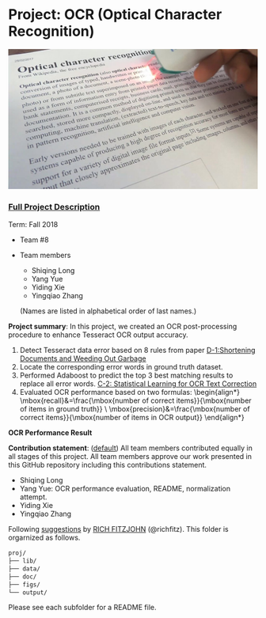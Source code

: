 # Project: OCR (Optical Character Recognition) 

![image credit to wikipedia.org](figs/Portable_scanner_and_OCR.png)

### [Full Project Description](doc/project4_desc.md)

Term: Fall 2018

+ Team #8
+ Team members
	+ Shiqing Long
	+ Yang Yue
	+ Yiding Xie
	+ Yingqiao Zhang
	
	(Names are listed in alphabetical order of last names.)
	



**Project summary**: In this project, we created an OCR post-processing procedure to enhance Tesseract OCR output accuracy.

1. Detect Tesseract data error based on 8 rules from paper [D-1:Shortening Documents and Weeding Out Garbage ](doc/paper/D-1.pdf)
2. Locate the corresponding error words in ground truth dataset.
3. Performed Adaboost to predict the top 3 best matching results to replace all error words. [C-2: Statistical Learning for OCR Text Correction](doc/paper/C-2.pdf)
4. Evaluated OCR performance based on two formulas:
\begin{align*}
\mbox{recall}&=\frac{\mbox{number of correct items}}{\mbox{number of items in ground truth}} \\
\mbox{precision}&=\frac{\mbox{number of correct items}}{\mbox{number of items in OCR output}}
\end{align*}

**OCR Performance Result**

	
**Contribution statement**: ([default](doc/a_note_on_contributions.md)) All team members contributed equally in all stages of this project. All team members approve our work presented in this GitHub repository including this contributions statement. 

* Shiqing Long
* Yang Yue: OCR performance evaluation, README, normalization attempt.
* Yiding Xie
* Yingqiao Zhang

Following [suggestions](http://nicercode.github.io/blog/2013-04-05-projects/) by [RICH FITZJOHN](http://nicercode.github.io/about/#Team) (@richfitz). This folder is orgarnized as follows.

```
proj/
├── lib/
├── data/
├── doc/
├── figs/
└── output/
```

Please see each subfolder for a README file.
